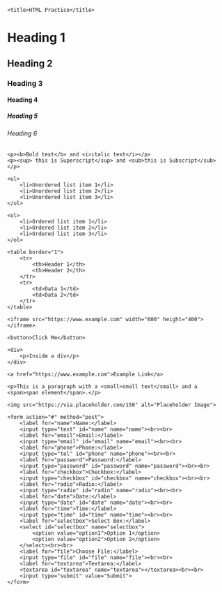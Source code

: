 <!DOCTYPE html>
<html lang="en">
<head>
 
    <title>HTML Practice</title>
</head>
<body>
    <h1>Heading 1</h1>
    <h2>Heading 2</h2>
    <h3>Heading 3</h3>
    <h4>Heading 4</h4>
    <h5>Heading 5</h5>
    <h6>Heading 6</h6>

    <p><b>Bold text</b> and <i>italic text</i></p>
    <p><sup> this is Superscript</sup> and <sub>this is Subscript</sub></p>

    <ul>
        <li>Unordered list item 1</li>
        <li>Unordered list item 2</li>
        <li>Unordered list item 3</li>
    </ul>

    <ol>
        <li>Ordered list item 1</li>
        <li>Ordered list item 2</li>
        <li>Ordered list item 3</li>
    </ol>

    <table border="1">
        <tr>
            <th>Header 1</th>
            <th>Header 2</th>
        </tr>
        <tr>
            <td>Data 1</td>
            <td>Data 2</td>
        </tr>
    </table>

    <iframe src="https://www.example.com" width="600" height="400"></iframe>

    <button>Click Me</button>

    <div>
        <p>Inside a div</p>
    </div>

    <a href="https://www.example.com">Example Link</a>

    <p>This is a paragraph with a <small>small text</small> and a <span>span element</span>.</p>

    <img src="https://via.placeholder.com/150" alt="Placeholder Image">

    <form action="#" method="post">
        <label for="name">Name:</label>
        <input type="text" id="name" name="name"><br><br>
        <label for="email">Email:</label>
        <input type="email" id="email" name="email"><br><br>
        <label for="phone">Phone:</label>
        <input type="tel" id="phone" name="phone"><br><br>
        <label for="password">Password:</label>
        <input type="password" id="password" name="password"><br><br>
        <label for="checkbox">Checkbox:</label>
        <input type="checkbox" id="checkbox" name="checkbox"><br><br>
        <label for="radio">Radio:</label>
        <input type="radio" id="radio" name="radio"><br><br>
        <label for="date">Date:</label>
        <input type="date" id="date" name="date"><br><br>
        <label for="time">Time:</label>
        <input type="time" id="time" name="time"><br><br>
        <label for="selectbox">Select Box:</label>
        <select id="selectbox" name="selectbox">
            <option value="option1">Option 1</option>
            <option value="option2">Option 2</option>
        </select><br><br>
        <label for="file">Choose File:</label>
        <input type="file" id="file" name="file"><br><br>
        <label for="textarea">Textarea:</label>
        <textarea id="textarea" name="textarea"></textarea><br><br>
        <input type="submit" value="Submit">
    </form>
</body>
</html>
